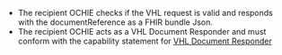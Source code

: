 - The recipient OCHIE checks if the VHL request is valid and responds with the documentReference as a FHIR bundle Json.
- The recipient OCHIE acts as a VHL Document Responder and must conform with the capability statement for [VHL Document Responder](CapabilityStatement-VHLDocumentResponder.html)
